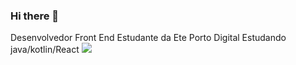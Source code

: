 ### Hi there 👋
Desenvolvedor Front End 
Estudante da Ete Porto Digital
Estudando java/kotlin/React
![](https://github.com/denysleo/68747470733a2f2f6d656469612e67697068792e636f6d2f6d656469612f4c6d4e77724268656a6b4b394546503530342f67697068792e676966.gif)

